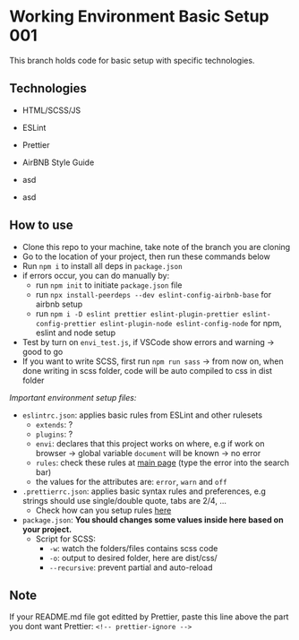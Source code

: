 # Working Environment Basic Setup 001

This branch holds code for basic setup with specific technologies.

## Technologies

<!-- prettier-ignore -->
- HTML/SCSS/JS
- ESLint
- Prettier
- AirBNB Style Guide

- asd
- asd

## How to use

<!-- prettier-ignore -->
- Clone this repo to your machine, take note of the branch you are cloning
- Go to the location of your project, then run these commands below
- Run `npm i` to install all deps in `package.json`
- if errors occur, you can do manually by:
  - run `npm init` to initiate `package.json` file
  - run `npx install-peerdeps --dev eslint-config-airbnb-base` for airbnb setup
  - run `npm i -D eslint prettier eslint-plugin-prettier eslint-config-prettier eslint-plugin-node eslint-config-node` for npm, eslint and node setup
- Test by turn on `envi_test.js`, if VSCode show errors and warning -> good to go
- If you want to write SCSS, first run `npm run sass` -> from now on, when done writing in scss folder, code will be auto compiled to css in dist folder

_Important environment setup files:_

<!-- prettier-ignore -->
- `eslintrc.json`: applies basic rules from ESLint and other rulesets
  - `extends`: ?
  - `plugins`: ?
  - `envi`: declares that this project works on where, e.g if work on browser -> global variable `document` will be known -> no error
  - `rules`: check these rules at [main page](https://eslint.org/) (type the error into the search bar)
  - the values for the attributes are: `error`, `warn` and `off`
- `.prettierrc.json`: applies basic syntax rules and preferences, e.g strings should use single/double quote, tabs are 2/4, ...
  - Check how can you setup rules [here](https://prettier.io/docs/en/options.html)
- `package.json`: **You should changes some values inside here based on your project.**
  - Script for SCSS:
    - `-w`: watch the folders/files contains scss code
    - `-o`: output to desired folder, here are dist/css/
    - `--recursive`: prevent partial and auto-reload

## Note

If your README.md file got editted by Prettier, paste this line above the part you dont want Prettier: `<!-- prettier-ignore -->`
